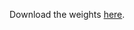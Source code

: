 Download the weights [here](https://drive.google.com/drive/folders/18mLb6Ievd2N8yFUZncZRK06wBuNSTLoN?usp=sharing).
